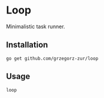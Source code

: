 # Loop
 
Minimalistic task runner.

## Installation

```
go get github.com/grzegorz-zur/loop
```

## Usage

```
loop
```

